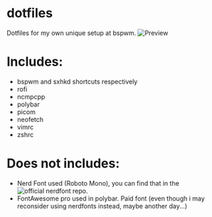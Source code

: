# dotfiles
Dotfiles for my own unique setup at bspwm.
![Preview](https://cdn.discordapp.com/attachments/333674663815413760/671374834562891796/unknown.png)

# Includes:
- bspwm and sxhkd shortcuts respectively
- rofi
- ncmpcpp
- polybar
- picom
- neofetch
- vimrc
- zshrc

# Does not includes:

- Nerd Font used (Roboto Mono), you can find that in the ![official nerdfont repo](https://github.com/ryanoasis/nerd-fonts).
- FontAwesome pro used in polybar. Paid font (even though i may reconsider using nerdfonts instead, maybe another day...)
